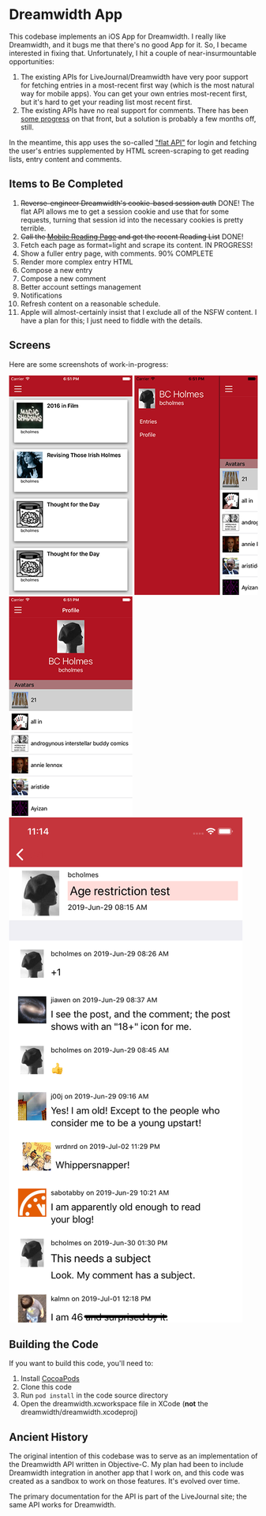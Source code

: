 # Dreamwidth App

This codebase implements an iOS App for Dreamwidth. I really like Dreamwidth, and it bugs
me that there's no good App for it. So, I became interested in fixing that.
Unfortunately, I hit a couple of near-insurmountable opportunities:

1. The existing APIs for LiveJournal/Dreamwidth have very poor support for fetching
entries in a most-recent first way (which is the most natural way for mobile apps).
You can get your own entries most-recent first, but it's hard to get your reading list
most recent first.
2. The existing APIs have no real support for comments. There has been
[some progress](https://github.com/dreamwidth/dw-free/pull/2265)
on that front, but a solution is probably a few months off, still.

In the meantime, this app uses the so-called ["flat API"](https://www.livejournal.com/doc/server/ljp.csp.flat.protocol.html)
for login and fetching the user's entries supplemented by HTML screen-scraping
to get reading lists, entry content and comments.

## Items to Be Completed

1. ~~Reverse-engineer Dreamwidth's cookie-based session auth~~ DONE! The flat API
allows me to get a session cookie and use that for some requests, turning that session
id into the necessary cookies is pretty terrible.
2. ~~Call the [Mobile Reading Page](https://www.dreamwidth.org/mobile/read) and get the recent Reading List~~ DONE!
3. Fetch each page as format=light and scrape its content. IN PROGRESS!
4. Show a fuller entry page, with comments. 90% COMPLETE
5. Render more complex entry HTML
6. Compose a new entry
7. Compose a new comment
8. Better account settings management
9. Notifications
10. Refresh content on a reasonable schedule.
11. Apple will almost-certainly insist that I exclude all of the NSFW content. I have a plan for this; I just need to fiddle with the details.

## Screens

Here are some screenshots of work-in-progress:

![entries](etc/screenshots/entries.png "Entries") ![menu](etc/screenshots/menu.png "Menu") ![profile](etc/screenshots/profile.png "Profile") ![comments](etc/screenshots/comments.png "Comments")

## Building the Code

If you want to build this code, you'll need to:

1. Install [CocoaPods](https://cocoapods.org/)
2. Clone this code
3. Run `pod install` in the code source directory
4. Open the dreamwidth.xcworkspace file in XCode (**not** the dreamwidth/dreamwidth.xcodeproj)

## Ancient History

The original intention of this codebase was to serve as an implementation of the
Dreamwidth API written in Objective-C. My plan had been to include Dreamwidth integration
in another app that I work on, and this code was created as a sandbox to work on those
features. It's evolved over time.

The primary documentation for the API is part of the LiveJournal site; the same API
works for Dreamwidth.

